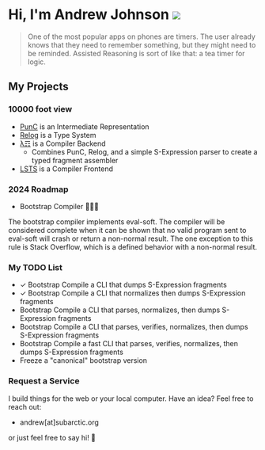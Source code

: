# Hi, I'm Andrew Johnson ![](https://komarev.com/ghpvc/?username=andrew-johnson-4)

> One of the most popular apps on phones are timers. The user already knows that they need to remember something, but they might need to be reminded. Assisted Reasoning is sort of like that: a tea timer for logic.

## My Projects

### 10000 foot view

* [PunC](https://github.com/andrew-johnson-4/PunCalculus) is an Intermediate Representation
* [Relog](https://github.com/andrew-johnson-4/InPlace) is a Type System
* [λ☶](https://github.com/andrew-johnson-4/-) is a Compiler Backend
  * Combines PunC, Relog, and a simple S-Expression parser to create a typed fragment assembler
* [LSTS](https://github.com/andrew-johnson-4/LSTS) is a Compiler Frontend

### 2024 Roadmap

* Bootstrap Compiler 🥳🎉🎁

The bootstrap compiler implements eval-soft.
The compiler will be considered complete when it can be shown that no valid program sent to eval-soft will crash or return a non-normal result.
The one exception to this rule is Stack Overflow, which is a defined behavior with a non-normal result.

### My TODO List

* ✓ Bootstrap Compile a CLI that dumps S-Expression fragments
* ✓ Bootstrap Compile a CLI that normalizes then dumps S-Expression fragments
* Bootstrap Compile a CLI that parses, normalizes, then dumps S-Expression fragments
* Bootstrap Compile a CLI that parses, verifies, normalizes, then dumps S-Expression fragments
* Bootstrap Compile a fast CLI that parses, verifies, normalizes, then dumps S-Expression fragments
* Freeze a "canonical" bootstrap version

### Request a Service

I build things for the web or your local computer. Have an idea? Feel free to reach out:
* andrew[at]subarctic.org

or just feel free to say hi! 👋
